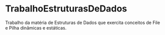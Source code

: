 # TrabalhoEstruturasDeDados
Trabalho da matéria de Estruturas de Dados que exercita conceitos de File e Pilha dinâmicas e estáticas.
